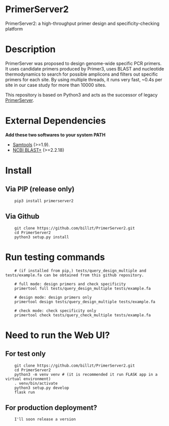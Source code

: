 # PrimerServer2
PrimerServer2: a high-throughput primer design and specificity-checking platform

# Description
PrimerServer was proposed to design genome-wide specific PCR primers. It uses candidate primers produced by Primer3, uses BLAST and nucleotide thermodynamics to search for possible amplicons and filters out specific primers for each site. By using multiple threads, it runs very fast, ~0.4s per site in our case study for more than 10000 sites.

This repository is based on Python3 and acts as the successor of legacy [PrimerServer](https://github.com/billzt/PrimerServer).

# External Dependencies
**Add these two softwares to your system PATH**
* [Samtools](https://www.htslib.org/) (>=1.9).
* [NCBI BLAST+](https://blast.ncbi.nlm.nih.gov/Blast.cgi) (>=2.2.18)

# Install
## Via PIP (release only)
```
    pip3 install primerserver2
```

## Via Github
```
    git clone https://github.com/billzt/PrimerServer2.git
    cd PrimerServer2
    python3 setup.py install
```

# Run testing commands
```
    # (if installed from pip,) tests/query_design_multiple and tests/example.fa can be obtained from this github repository.

    # full mode: design primers and check specificity
    primertool full tests/query_design_multiple tests/example.fa

    # design mode: design primers only
    primertool design tests/query_design_multiple tests/example.fa

    # check mode: check specificity only
    primertool check tests/query_check_multiple tests/example.fa

```

# Need to run the Web UI?
## For test only
```
    git clone https://github.com/billzt/PrimerServer2.git
    cd PrimerServer2
    python3 -m venv venv # (it is recommended it run FLASK app in a virtual environment)
    . venv/bin/activate
    python3 setup.py develop
    flask run
```

## For production deployment?
```
    I'll soon release a version
```
